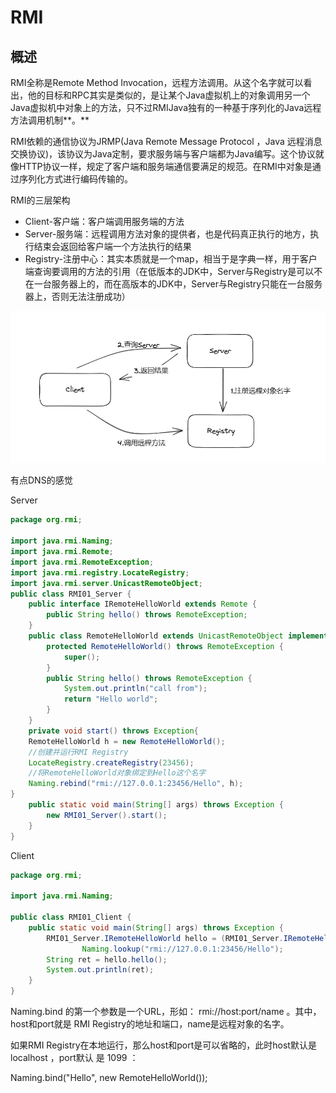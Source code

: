 # RMI

## 概述

RMI全称是Remote Method Invocation，远程⽅法调⽤。从这个名字就可以看出，他的⽬标和RPC其实是类似的，是让某个Java虚拟机上的对象调⽤另⼀个Java虚拟机中对象上的⽅法，只不过RMIJava独有的⼀种基于序列化的Java远程方法调用机制**。**

RMI依赖的通信协议为JRMP(Java Remote Message Protocol ，Java 远程消息交换协议)，该协议为Java定制，要求服务端与客户端都为Java编写。这个协议就像HTTP协议一样，规定了客户端和服务端通信要满足的规范。在RMI中对象是通过序列化方式进行编码传输的。

RMI的三层架构

- Client-客户端：客户端调用服务端的方法
- Server-服务端：远程调用方法对象的提供者，也是代码真正执行的地方，执行结束会返回给客户端一个方法执行的结果
- Registry-注册中心：其实本质就是一个map，相当于是字典一样，用于客户端查询要调用的方法的引用（在低版本的JDK中，Server与Registry是可以不在一台服务器上的，而在高版本的JDK中，Server与Registry只能在一台服务器上，否则无法注册成功）

![Untitled](../attachments/Untitled%201.png)

有点DNS的感觉

Server

```java
package org.rmi;

import java.rmi.Naming;
import java.rmi.Remote;
import java.rmi.RemoteException;
import java.rmi.registry.LocateRegistry;
import java.rmi.server.UnicastRemoteObject;
public class RMI01_Server {
    public interface IRemoteHelloWorld extends Remote {
        public String hello() throws RemoteException;
    }
    public class RemoteHelloWorld extends UnicastRemoteObject implements IRemoteHelloWorld {
        protected RemoteHelloWorld() throws RemoteException {
            super();
        }
        public String hello() throws RemoteException {
            System.out.println("call from");
            return "Hello world";
        }
    }
    private void start() throws Exception{
    RemoteHelloWorld h = new RemoteHelloWorld();
    //创建并运行RMI Registry
    LocateRegistry.createRegistry(23456);
    //将RemoteHelloWorld对象绑定到Hello这个名字
    Naming.rebind("rmi://127.0.0.1:23456/Hello", h);
}
    public static void main(String[] args) throws Exception {
        new RMI01_Server().start();
    }
}
```

Client

```java
package org.rmi;

import java.rmi.Naming;

public class RMI01_Client {
    public static void main(String[] args) throws Exception {
        RMI01_Server.IRemoteHelloWorld hello = (RMI01_Server.IRemoteHelloWorld)
                Naming.lookup("rmi://127.0.0.1:23456/Hello");
        String ret = hello.hello();
        System.out.println(ret);
    }
}

```

Naming.bind 的第一个参数是一个URL，形如： rmi://host:port/name 。其中，host和port就是
RMI Registry的地址和端口，name是远程对象的名字。

如果RMI Registry在本地运行，那么host和port是可以省略的，此时host默认是 localhost ，port默认
是 1099 ：

Naming.bind("Hello", new RemoteHelloWorld());